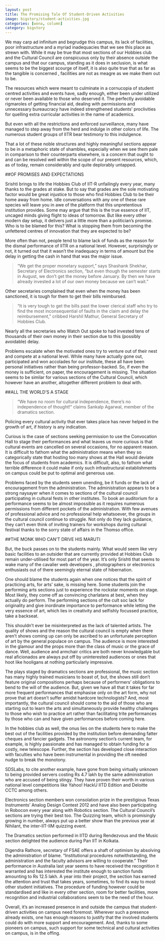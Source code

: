 ```yaml
---
layout: post
title: The Promising Tale Of Student-Driven Activities
image: bigstory/student-activities.jpg
categories: [wona, column]
category: bigstory
---
```


We may carp ad infinitum and begrudge this campus, its lack of facilities, poor infrastructure and a myriad inadequacies that we see this place as strewn with. While it may be true that most sections of our Hobbies club and the Cultural Council are conspicuous only by their absence outside the campus and that our campus, standing as it does in seclusion, is what seems to be the biggest scourge of itself, it is also quite true that as far as the tangible is concerned , facilities are not as meagre as we make them out to be.

The resources which were meant to culminate in a cornucopia of student centred activities and events have, sadly enough, either been under utilized or never been available to those who deserved it. The perfectly avoidable rigmaroles of getting financial aid, dealing with permissions and unnecessary bureaucracy have indeed strengthened students’ proclivities for quelling extra curricular activities in the name of academics.

But even with all the restrictions and enforced surveillance, many have managed to step away from the herd and indulge in other colors of life. The numerous student groups of IITR bear testimony to this indulgence.

That a lot of these noble structures and highly meaningful sections appear to be in a metaphoric state of shambles, especially when we see them pale in comparison to their counterparts elsewhere, is a concern that ought to and can be resolved well within the scope of our present resources, which, as of today, remain considerably and quite deplorably untapped.

##OF PROMISES AND EXPECTATIONS

Srishti brings to life the Hobbies Club of IIT-R unfailingly every year, many thanks to the grades at stake. But to say that grades are the sole motivating factor would be great injustice to those who find Hobbies Club to be their home away from home. Idle conversations with any one of these rare species will leave you in awe of the platform that this unpretentious institution provides. Some may argue that this is the true essence of IIT, uncaged minds giving flight to ideas of tomorrow. But like every other modern day setup, it delivers just a little more than a politician’s promise. Who is to be blamed for this? What is stopping them from becoming the unfettered centres of innovation that they are expected to be?

More often than not, people tend to blame lack of funds as the reason for the dismal performance of IITR on a national level. However, surprisingly or not, it turned out that it wasn’t the inadequacy in terms of amount but the delay in getting the cash in hand that was the major issue.

>“We get the proper monetary support,” says Shashank Shekhar, Secretary of Electronics section, “but even though the semester starts in August, we don’t get the money before January. By then we have already invested a lot of our own money because we can’t wait.”

Other secretaries complained that even when the money has been sanctioned, it is tough for them to get their bills reimbursed.

>“It is very tough to get the bills past the lower clerical staff who try to find the most inconsequential of faults in the claim and delay the reimbursement,” cribbed Harshil Mathur, General Secretary of Hobbies Club.

Nearly all the secretaries who Watch Out spoke to had invested tens of thousands of their own money in their section due to this (possibly avoidable) delay.

Problems escalate when the motivated ones try to venture out of their nest and compete at a national level. While many have actually gone out, participated and won accolades for our institute, these all have been personal initiatives rather than being professor-backed. So, if even the money is sufficient, on paper, the encouragement is missing. The situation seems to be similar for various sections of the Cultural Council, which however have an another, altogether different problem to deal with.

##ALL THE WORLD’S A STAGE

>“We have no room for cultural independence, there’s no independence of thought!“ claims Sankalp Agarwal, member of the dramatics section.

Policing every cultural activity that ever takes place has never helped in the growth of art, if history is any indication.

Curious is the case of sections seeking permission to use the Convocation Hall to stage their performances and what leaves us more curious is that cultural events are cancelled on several occasions, for no apparent reason. It is difficult to fathom what the administration means when they so categorically state that hosting too many shows at the Hall would deviate the focus of students from academics. It is difficult, also, to fathom what terrible difference it could make if only such infrastructural establishments on campus could be put to optimal and generous use.

Problems faced by the students seem unending, be it funds or the lack of encouragement from the administration. The administration appears to be a strong naysayer when it comes to sections of the cultural council participating in cultural fests in other institutes. To book an auditorium for a performance seems to be almost impossible as it requires numerous permissions from different pockets of the administration.
With few avenues of professional advice and no professional help whatsoever, the groups in the cultural council continue to struggle. Not only do they lack guidance, they can’t even think of inviting trainers for workshops during cultural festival thanks to the sorry state of affairs in the Thomso office.

##THE MONK WHO CAN’T DRIVE HIS MARUTI

But, the buck passes on to the students mainly.  What would seem like very basic facilities to an outsider that are currently provided at Hobbies Club remain under-utilised for most part of the year. It’s only Srishti that seems to wake many of the cavalier web developers , photographers or electronics enthusiasts out of there seemingly eternal state of hibernation.

One should blame the students again when one notices that the spirit of practicing arts, for arts’ sake, is missing here. Some students join the performing arts sections just to experience the rockstar moments on stage. Most likely, they come off as convincing charlatans at best, when they actually do perform. The performing sections of the cult soc lack for originality and give inordinate importance to performance while letting the very essence of art, which lies in creativity and selfishly focussed practice, take a backseat.

This shouldn’t ever be misinterpreted as the lack of talented artists. The quality of shows and the reason the cultural council is empty when there aren’t shows coming up can only be ascribed to an unfortunate perception of art by the general populace on campus. The audience is more interested in the glamour and the props more than the class of music or the grace of dance. Well, audience and armchair critics are both never knowledgable but real aficionados are always put off by uninterested audiences or ones that hoot like hooligans at nothing particularly impressive.

The plays staged by dramatics sections are professional, the music section has many highly trained musicians to boast of, but, the shows still don’t feature original compositions perhaps because of performers’ obligations to bend to the will of the audience. But, given we have all that it takes for far more frequent performances that emphasise only on the art form, why not prove that art doesn’t suffer amidst hardcore technologists? And, most importantly, the cultural council should come to the aid of those who are starting out to learn the arts and simultaneously provide healthy challenges to those who wish to practice art rather than facilitating trite performances by those who can and have given performances before coming here.

In the hobbies club as well, the onus lies on the students here to make the best out of the facilities provided by the institution before demanding fatter cheques and fancier gadgets.  The astronomy section’s current team, for example, is highly passionate and has managed to obtain funding for a costly, new telescope. Further, the section has developed close interaction with faculties who have been instrumental in providing the oft needed nudge to break the monotony.

SDSLabs, to cite another example, have gone from being virtually unknown to being provided servers costing Rs 4.7 lakh by the same administration who are accused of being stingy. They have proven their worth in various national level competitions like Yahoo! HackU IITD Edition and Deloitte CCTC among others.

Electronics section members won consolation prize in the prestigious Texas Instruments’ Analog Design Contest 2012 and have also been participating in Robocon every year along with Robotics section. The Cultural Council’s sections are trying their best too. The Quizzing team, which is promisingly growing in number, always put up a better show than the previous year at Nihilant, the inter-IIT-IIM quizzing event.

The Dramatics section performed in IITD during Rendezvous and the Music section delighted the audience during Pan IIT in Kolkata.

Digendra Rathore, secretary of FSAE offers a shaft of optimism by absolving the administration of blame. “Institutional procedures notwithstanding, the administration and the faculty advisors are willing to cooperate.” Their performance in Australia last year seems to have received the recognition it warranted and has interested the institute enough to sanction  funds amounting to Rs 12.5 lakh. A year into their project, the section has earned the attention and trust that takes years, sometimes, to find its way to most other student initiatives. The procedure of funding however could be standardised and like in every other section, room for better facilities, more recognition and industrial collaborations seem to be the need of the hour.

Overall, it’s an increased presence in and outside the campus that student-driven activities on campus need foremost. Wherever such a presence already exists, one has enough reasons to justify that the involved students could do with more support and encouragement. And, thanks to some pioneers on campus, such support for some technical and cultural activities on campus, is in the offing.